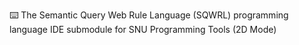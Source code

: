 ⌨️ The Semantic Query Web Rule Language (SQWRL) programming language IDE submodule for SNU Programming Tools (2D Mode) 
